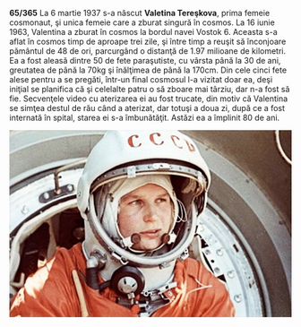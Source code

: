 **65/365** La 6 martie 1937 s-a născut **Valetina Tereşkova**, prima femeie cosmonaut, şi unica femeie care a zburat singură în cosmos. La 16 iunie 1963, Valentina a zburat în cosmos la bordul navei Vostok 6. Aceasta s-a aflat în cosmos timp de aproape trei zile, şi între timp a reuşit să înconjoare pământul de 48 de ori, parcurgând o distanţă de 1.97 milioane de kilometri. Ea a fost aleasă dintre 50 de fete paraşutiste, cu vârsta până la 30 de ani, greutatea de până la 70kg şi înălţimea de până la 170cm. Din cele cinci fete alese pentru a se pregăti, într-un final cosmosul l-a vizitat doar ea, deşi iniţial se planifica că şi celelalte patru o să zboare mai târziu, dar n-a fost să fie. Secvenţele video cu aterizarea ei au fost trucate, din motiv că Valentina se simţea destul de rău când a aterizat, dar totuşi a doua zi, după ce a fost internată în spital, starea ei s-a îmbunătăţit. Astăzi ea a împlinit 80 de ani.

![Valentina Tereşkova](image-1.jpg)
